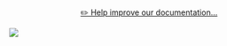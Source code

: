 <div align="center">

[✏️ Help improve our documentation...](https://github.com/ArchiveBox/ArchiveBox/issues/new?assignees=&labels=&template=documentation_change.md&title=)

</div>

![](https://imgur.zervice.io/8y6hvZa.png)
